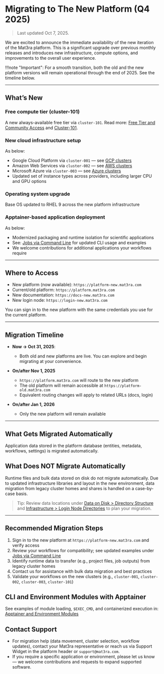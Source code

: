 # Migrating to The New Platform (Q4 2025)

> Last updated Oct 7, 2025.

We are excited to announce the immediate availability of the new iteration of the Mat3ra platform. This is a significant
upgrade over previous monthly releases and introduces new infrastructure, compute options, and improvements to the
overall user experience.

!!!note "Important": For a smooth transition, both the old and the new platform versions will remain operational
through the end of 2025. See the timeline below.

---

## What’s New

### Free compute tier (cluster-101)

A new always-available free tier via `cluster-101`. Read
more: [Free Tier and Community Access](other/community-programs.md)
and [Cluster-101](infrastructure/clusters/cluster-101.md).

### New cloud infrastructure setup

As below:

- Google Cloud Platform via `cluster-001` — see [GCP clusters](infrastructure/clusters/google.md)
- Amazon Web Services via `cluster-002` — see [AWS clusters](infrastructure/clusters/aws.md)
- Microsoft Azure via `cluster-003` — see [Azure clusters](infrastructure/clusters/azure.md)
- Updated set of instance types across providers, including larger CPU and GPU options

### Operating system upgrade

Base OS updated to RHEL 9 across the new platform infrastructure

### Apptainer-based application deployment

As below:

- Modernized packaging and runtime isolation for scientific applications
- See: [Jobs via Command Line](jobs-cli/batch-scripts/apptainer.md) for updated CLI usage and examples
- We welcome contributions for additional applications your workflows require

---

## Where to Access

- New platform (now available): `https://platform-new.mat3ra.com`
- Current/old platform: `https://platform.mat3ra.com`
- New documentation: `https://docs-new.mat3ra.com`
- New login node: `https://login-new.mat3ra.com`

You can sign in to the new platform with the same credentials you use for the current platform.

---

## Migration Timeline

- **Now → Oct 31, 2025**:
    - Both old and new platforms are live. You can explore and begin migrating at your convenience.

- **On/after Nov 1, 2025**
    - `https://platform.mat3ra.com` will route to the new platform
    - The old platform will remain accessible at `https://platform-old.mat3ra.com`
    - Equivalent routing changes will apply to related URLs (docs, login)

- **On/after Jan 1, 2026**
    - Only the new platform will remain available

---

## What Gets Migrated Automatically

Application data stored in the platform database (entities, metadata, workflows, settings) is migrated automatically.

## What Does NOT Migrate Automatically

Runtime files and bulk data stored on disk do not migrate automatically. Due to updated infrastructure libraries and
layout in the new environment, data migration from legacy cluster homes and shares is handled on a case-by-case basis.

> Tip: Review data locations under [Data on Disk > Directory Structure](data-on-disk/directories.md)
> and [Infrastructure > Login Node Directories](infrastructure/login/directories.md) to plan your migration.

---

## Recommended Migration Steps

1. Sign in to the new platform at `https://platform-new.mat3ra.com` and verify access
2. Review your workflows for compatibility; see updated examples under [Jobs via Command Line](jobs-cli/overview.md)
3. Identify runtime data to transfer (e.g., project files, job outputs) from legacy cluster homes
4. Contact us for assistance with bulk data migration and best practices
5. Validate your workflows on the new clusters (e.g., `cluster-001`, `cluster-002`, `cluster-003`, `cluster-101`)

## CLI and Environment Modules with Apptainer

See examples of module loading, `$EXEC_CMD`, and containerized execution
in: [Apptainer and Environment Modules](jobs-cli/batch-scripts/apptainer.md)

## Contact Support

- For migration help (data movement, cluster selection, workflow updates), contact your Mat3ra representative or reach
  us via Support Widget in the platform header or `support@mat3ra.com`.
- If you require a specific application or environment, please let us know — we welcome contributions and requests to
  expand supported software.
